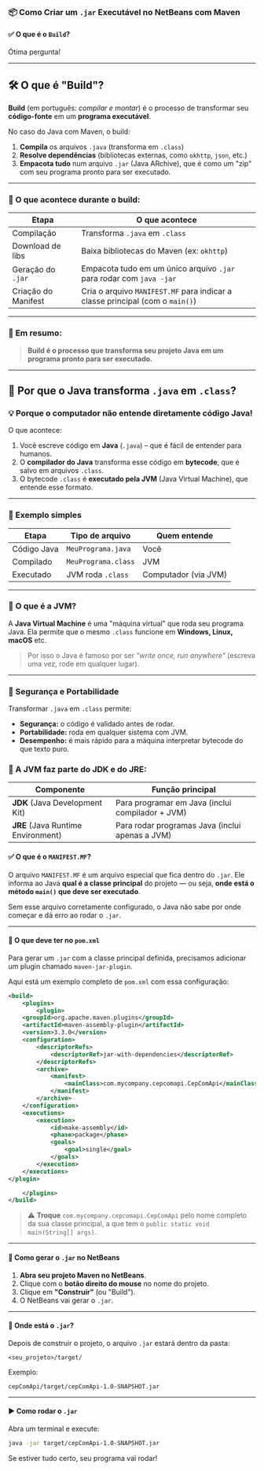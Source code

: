 ### 📦 Como Criar um `.jar` Executável no NetBeans com Maven

#### ✅ O que é o `Build`?

Ótima pergunta!

---

## 🛠️ O que é "Build"?

**Build** (em português: *compilar e montar*) é o processo de transformar seu **código-fonte** em um **programa executável**.

No caso do Java com Maven, o build:

1. **Compila** os arquivos `.java` (transforma em `.class`)
2. **Resolve dependências** (bibliotecas externas, como `okhttp`, `json`, etc.)
3. **Empacota tudo** num arquivo `.jar` (Java ARchive), que é como um "zip" com seu programa pronto para ser executado.

---

### 🧩 O que acontece durante o build:

| Etapa               | O que acontece                                                                |
| ------------------- | ----------------------------------------------------------------------------- |
| Compilação          | Transforma `.java` em `.class`                                                |
| Download de libs    | Baixa bibliotecas do Maven (ex: `okhttp`)                                     |
| Geração do `.jar`   | Empacota tudo em um único arquivo `.jar` para rodar com `java -jar`           |
| Criação do Manifest | Cria o arquivo `MANIFEST.MF` para indicar a classe principal (com o `main()`) |

---

### 🧪 Em resumo:

> **Build é o processo que transforma seu projeto Java em um programa pronto para ser executado.**


---

## 🧾 Por que o Java transforma `.java` em `.class`?

### 💡 Porque o computador **não entende diretamente código Java**!

O que acontece:

1. Você escreve código em **Java** (`.java`) – que é fácil de entender para humanos.
2. O **compilador do Java** transforma esse código em **bytecode**, que é salvo em arquivos `.class`.
3. O bytecode `.class` é **executado pela JVM** (Java Virtual Machine), que entende esse formato.

---

### 🔁 Exemplo simples

| Etapa       | Tipo de arquivo     | Quem entende         |
| ----------- | ------------------- | -------------------- |
| Código Java | `MeuPrograma.java`  | Você                 |
| Compilado   | `MeuPrograma.class` | JVM                  |
| Executado   | JVM roda `.class`   | Computador (via JVM) |

---

### 🤖 O que é a **JVM**?

A **Java Virtual Machine** é uma "máquina virtual" que roda seu programa Java.
Ela permite que o mesmo `.class` funcione em **Windows, Linux, macOS** etc.

> Por isso o Java é famoso por ser *"write once, run anywhere"* (escreva uma vez, rode em qualquer lugar).

---

### 🔐 Segurança e Portabilidade

Transformar `.java` em `.class` permite:

* **Segurança:** o código é validado antes de rodar.
* **Portabilidade:** roda em qualquer sistema com JVM.
* **Desempenho:** é mais rápido para a máquina interpretar bytecode do que texto puro.


### 🧩 A JVM faz parte do JDK e do JRE:

| Componente                         | Função principal                                 |
| ---------------------------------- | ------------------------------------------------ |
| **JDK** (Java Development Kit)     | Para programar em Java (inclui compilador + JVM) |
| **JRE** (Java Runtime Environment) | Para rodar programas Java (inclui apenas a JVM)  |




#### ✅ O que é o `MANIFEST.MF`?

O arquivo `MANIFEST.MF` é um arquivo especial que fica dentro do `.jar`. Ele informa ao Java **qual é a classe principal** do projeto — ou seja, **onde está o método `main()` que deve ser executado**.

Sem esse arquivo corretamente configurado, o Java não sabe por onde começar e dá erro ao rodar o `.jar`.

---

#### 🧱 O que deve ter no `pom.xml`

Para gerar um `.jar` com a classe principal definida, precisamos adicionar um plugin chamado `maven-jar-plugin`.

Aqui está um exemplo completo de `pom.xml` com essa configuração:

```xml
<build>
    <plugins>
        <plugin>
    <groupId>org.apache.maven.plugins</groupId>
    <artifactId>maven-assembly-plugin</artifactId>
    <version>3.3.0</version>
    <configuration>
        <descriptorRefs>
            <descriptorRef>jar-with-dependencies</descriptorRef>
        </descriptorRefs>
        <archive>
            <manifest>
                <mainClass>com.mycompany.cepcomapi.CepComApi</mainClass>
            </manifest>
        </archive>
    </configuration>
    <executions>
        <execution>
            <id>make-assembly</id>
            <phase>package</phase>
            <goals>
                <goal>single</goal>
            </goals>
        </execution>
    </executions>
</plugin>

    </plugins>
</build>
```

> ⚠️ **Troque** `com.mycompany.cepcomapi.CepComApi` pelo nome completo da sua classe principal, a que tem o `public static void main(String[] args)`.

---

#### 🧪 Como gerar o `.jar` no NetBeans

1. **Abra seu projeto Maven no NetBeans**.
2. Clique com o **botão direito do mouse** no nome do projeto.
3. Clique em **"Construir"** (ou "Build").
4. O NetBeans vai gerar o `.jar`.

---

#### 📁 Onde está o `.jar`?

Depois de construir o projeto, o arquivo `.jar` estará dentro da pasta:

```
<seu_projeto>/target/
```

Exemplo:

```
cepComApi/target/cepComApi-1.0-SNAPSHOT.jar
```

---

#### ▶️ Como rodar o `.jar`

Abra um terminal e execute:

```bash
java -jar target/cepComApi-1.0-SNAPSHOT.jar
```

Se estiver tudo certo, seu programa vai rodar!
